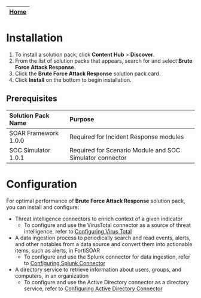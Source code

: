 | [Home](../README.md) | 
|----------------------| 

# Installation

1. To install a solution pack, click **Content Hub** > **Discover**.
2. From the list of solution packs that appears, search for and select **Brute Force Attack Response**.
3. Click the **Brute Force Attack Response** solution pack card.
4. Click **Install** on the bottom to begin installation.

## Prerequisites

|Solution Pack Name|Purpose|
| :- | :- |
|SOAR Framework 1.0.0|Required for Incident Response modules|
|SOC Simulator 1.0.1|Required for Scenario Module and SOC Simulator connector|

# Configuration

For optimal performance of **Brute Force Attack Response** solution pack, you can install and configure:

- Threat intelligence connectors to enrich context of a given indicator
    - To configure and use the VirusTotal connector as a source of threat intelligence, refer to [Configuring Virus Total](https://docs.fortinet.com/document/fortisoar/2.1.0/virustotal/166/virustotal-v2-1-0#Configuration_parameters)
- A data ingestion process to periodically search and read events, alerts, and other notables from a data source and convert them into actionable items, such as alerts, in FortiSOAR
    - To configure and use the Splunk connector for data ingestion, refer to [Configuring Splunk Connector](https://docs.fortinet.com/document/fortisoar/1.6.2/splunk/130/splunk-v1-6-2#Configure_Data_Ingestion)
- A directory service to retrieve information about users, groups, and computers, in an organization
    - To configure and use the Active Directory connector as a directory service, refer to [Configuring Active Directory Connector](https://docs.fortinet.com/document/fortisoar/2.2.0/active-directory/154/active-directory-v2-2-0#Configuration_parameters)